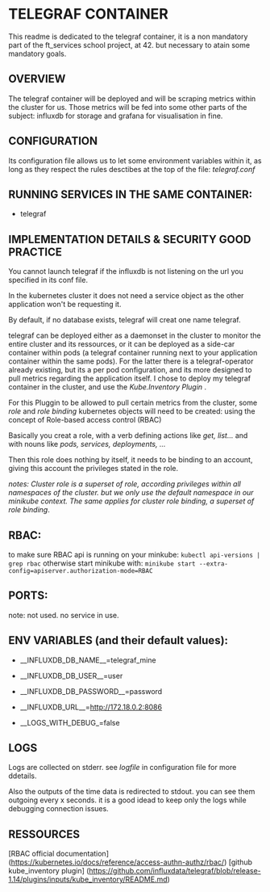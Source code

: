 # TELEGRAF CONTAINER

This readme is dedicated to the telegraf container, it is a non mandatory part
of the ft\_services school project, at 42. but necessary to atain some
mandatory goals.

## OVERVIEW

The telegraf container will be deployed and will be scraping metrics within the
cluster for us. Those metrics will be fed into some other parts of the subject:
influxdb for storage and grafana for visualisation in fine.

## CONFIGURATION

Its configuration file allows us to let some environment variables within it,
as long as they respect the rules desctibes at the top of the file:
_telegraf.conf_

## RUNNING SERVICES IN THE SAME CONTAINER:

- telegraf

## IMPLEMENTATION DETAILS & SECURITY GOOD PRACTICE

You cannot launch telegraf if the influxdb is not listening on the url you
specified in its conf file.

In the kubernetes cluster it does not need a service object as the other
application won't be requesting it.

By default, if no database exists, telegraf will creat one name telegraf.

telegraf can be deployed either as a daemonset in the cluster to monitor the
entire cluster and its ressources, or it can be deployed as a side-car container
within pods (a telegraf container running next to your application container
within the same pods). For the latter there is a telegraf-operator already
existing, but its a per pod configuration, and its more designed to pull
metrics regarding the application itself. I chose to deploy my telegraf
container in the cluster, and use the _Kube.Inventory Plugin_ .

For this Pluggin to be allowed to pull certain metrics from the cluster, some
_role_ and _role binding_ kubernetes objects will need to be created: using the
concept of Role-based access control (RBAC)

Basically you creat a role, with a verb defining actions like _get, list..._
and with nouns like _pods, services, deployments, ..._

Then this role does nothing by itself, it needs to be binding to an account,
giving this account the privileges stated in the role.

_notes: Cluster role is a superset of role, according privileges within all
namespaces of the cluster. but we only use the default namespace in our
minikube context. The same applies for cluster role binding, a superset of role
binding_.

## RBAC:

to make sure RBAC api is running on your minkube: 
``` kubectl api-versions | grep rbac ```
otherwise start minikube with:
``` minikube start --extra-config=apiserver.authorization-mode=RBAC ```

## PORTS:

note: not used. no service in use.

## ENV VARIABLES (and their default values):

- \_\_INFLUXDB\_DB\_NAME\__=telegraf_mine
- \_\_INFLUXDB\_DB\_USER\_\_=user
- \_\_INFLUXDB\_DB\_PASSWORD\_\_=password

- \_\_INFLUXDB\_URL\_\_=http://172.18.0.2:8086
- \_\_LOGS\_WITH\_DEBUG\_=false

## LOGS

Logs are collected on stderr. see _logfile_ in configuration file for more
ddetails.

Also the outputs of the time data is redirected to stdout. you can see them
outgoing every x seconds.
it is a good idead to keep only the logs while debugging connection issues.

## RESSOURCES

[RBAC official documentation] (https://kubernetes.io/docs/reference/access-authn-authz/rbac/)
[github kube\_inventory plugin] (https://github.com/influxdata/telegraf/blob/release-1.14/plugins/inputs/kube_inventory/README.md)

